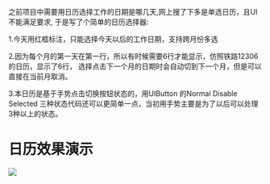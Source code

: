 之前项目中需要用日历选择工作的日期是哪几天,网上搜了下多是单选日历，且UI不能满足要求, 于是写了个简单的日历选择器:

1.今天用红框标注，只能选择今天以后的工作日期，支持跨月份多选

2.因为每个月的第一天在第一行，所以有时候需要6行才能显示，仿照铁路12306的日历，显示了6行，  选择点击下一个月的日期时会自动切到下一个月，但是可以直接在当前月取消。

3.本日历是基于手势点击切换按钮状态的，用UIButton 的Normal Disable Selected 三种状态代码还可以更简单一点，当初用手势主要是为了以后可以处理3种以上的状态。

# 日历效果演示

![](https://github.com/sntd/LDCalendarView/raw/master/Picture/LDCalendarView.gif)